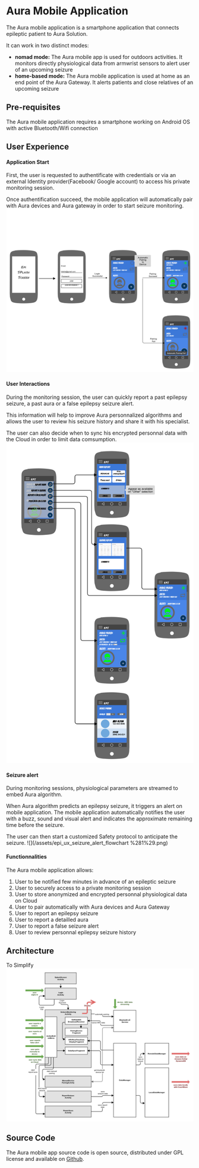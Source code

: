 # Aura Mobile Application

The Aura mobile application is a smartphone application that connects epileptic patient to Aura Solution.

It can work in two distinct modes:

* **nomad mode:** The Aura mobile app is used for outdoors activities. It monitors directly physiological data from armwrist sensors to alert user of an upcoming seizure
* **home-based mode:** The Aura mobile application is used at home as an end point of the Aura Gateway. It alerts patients and close relatives of an upcoming seizure

## Pre-requisites

The Aura mobile application requires a smartphone working on Android OS with active Bluetooth/Wifi connection

## User Experience

#### Application Start

First, the user is requested to authentificate with credentials or via an external Identity provider\(Facebook/ Google account\)  to access his private monitoring session.

Once authentification succeed, the mobile application will automatically pair with Aura devices and Aura gateway in order to start seizure monitoring.![](/assets/epi_ux_flowchart_loading.jpg)

#### User Interactions

During the monitoring session, the user can quickly report a past epilepsy seizure, a past aura or a false epilepsy seizure alert.

This information will help to improve Aura personnalized algorithms and allows the user to review his seizure history and share it with his specialist.

The user can also decide when to sync his encrypted personnal data with the Cloud in order to limit data comsumption.![](/assets/epi_ux_flowchart_buttonmenu_v2.jpg)

#### Seizure alert

During monitoring sessions, physiological parameters are streamed to embed Aura algorithm.

When Aura algorithm predicts an epilepsy seizure, it triggers an alert on mobile application. The mobile application automatically notifies the user with a buzz, sound and visual alert and indicates the approximate remaining time before the seizure.

The user can then start a customized Safety protocol to anticipate the seizure. ![](/assets/epi_ux_seizure_alert_flowchart %281%29.png)

#### Functionnalities

The Aura mobile application allows:

1. User to be notified few minutes in advance of an epileptic seizure
2. User to securely access to a private monitoring session
3. User to store anonymized and encrypted personnal physiological data on Cloud
4. User to pair automatically with Aura devices and Aura Gateway
5. User to report an epilepsy seizure
6. User to report a detailled aura
7. User to report a false seizure alert 
8. User to review personnal epilepsy seizure history 

## Architecture

To Simplify![](/assets/auraapparchitecture.jpg)

## Source Code

The Aura mobile app source code is open source, distributed under GPL license and available on [Github](https://github.com/clecoued/Aura_mobile_app).

